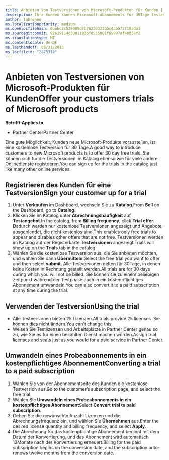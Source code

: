 ```yaml
---
title: Anbieten von Testversionen von Microsoft-Produkten für Kunden | Partner Center
description: Ihre Kunden können Microsoft-Abonnements für 30Tage testen.
author: labrenne
ms.localizationpriority: medium
ms.openlocfilehash: 0babc2c529008d7b76250323b5c4ab5f2f18ada1
ms.sourcegitcommit: 92629114d5081103bfe555081f69997af4ed56f2
ms.translationtype: MT
ms.contentlocale: de-DE
ms.lasthandoff: 08/31/2018
ms.locfileid: "2875310"
---
```

# <a name="offer-your-customers-trials-of-microsoft-products"></a><span data-ttu-id="bc476-103">Anbieten von Testversionen von Microsoft-Produkten für Kunden</span><span class="sxs-lookup"><span data-stu-id="bc476-103">Offer your customers trials of Microsoft products</span></span>

**<span data-ttu-id="bc476-104">Betrifft:</span><span class="sxs-lookup"><span data-stu-id="bc476-104">Applies to</span></span>**

-  <span data-ttu-id="bc476-105">Partner Center</span><span class="sxs-lookup"><span data-stu-id="bc476-105">Partner Center</span></span>

<span data-ttu-id="bc476-106">Eine gute Möglichkeit, Kunden neue Microsoft-Produkte vorzustellen, ist eine kostenlose Testversion für 30 Tage.</span><span class="sxs-lookup"><span data-stu-id="bc476-106">A good way to introduce customers to new Microsoft products is to offer 30 day free trials.</span></span> <span data-ttu-id="bc476-107">Sie können sich für die Testversionen im Katalog ebenso wie für viele andere Onlinedienste registrieren.</span><span class="sxs-lookup"><span data-stu-id="bc476-107">You can sign up for the trials in the catalog just like many other online services.</span></span>  

## <a name="sign-your-customer-up-for-a-trial"></a><span data-ttu-id="bc476-108">Registrieren des Kunden für eine Testversion</span><span class="sxs-lookup"><span data-stu-id="bc476-108">Sign your customer up for a trial</span></span>

1.  <span data-ttu-id="bc476-109">Unter **Verkaufen** im Dashboard, wechseln Sie zu **Katalog**.</span><span class="sxs-lookup"><span data-stu-id="bc476-109">From **Sell** on the Dashboard, go to **Catalog**.</span></span> 
2.  <span data-ttu-id="bc476-110">Klicken Sie im Katalog unter **Abrechnungshäufigkeit** auf **Testangebot**.</span><span class="sxs-lookup"><span data-stu-id="bc476-110">In the catalog, from **Billing frequency**, click **Trial offer**.</span></span> <span data-ttu-id="bc476-111">Dadurch werden nur kostenlose Testversionen angezeigt und Angebote ausgeblendet, die nicht kostenlos sind.</span><span class="sxs-lookup"><span data-stu-id="bc476-111">This enables only free trials to appear and disables other offers that are not free.</span></span> <span data-ttu-id="bc476-112">Testversionen werden im Katalog auf der Registerkarte **Testversionen** angezeigt.</span><span class="sxs-lookup"><span data-stu-id="bc476-112">Trials will show up on the **Trials** tab in the catalog.</span></span>
3.  <span data-ttu-id="bc476-113">Wählen Sie die kostenlose Testversion aus, die Sie anbieten möchten, und wählen Sie dann **Übermitteln**.</span><span class="sxs-lookup"><span data-stu-id="bc476-113">Select the free trial you want to offer and then select **submit**.</span></span> <span data-ttu-id="bc476-114">Alle Testversionen gelten für 30Tage, in denen keine Kosten in Rechnung gestellt werden.</span><span class="sxs-lookup"><span data-stu-id="bc476-114">All trials are for 30 days during which you will not be billed.</span></span> <span data-ttu-id="bc476-115">Sie können sie zu einem beliebigen Zeitpunkt während der Testphase auch in ein kostenpflichtiges Abonnement umwandeln.</span><span class="sxs-lookup"><span data-stu-id="bc476-115">You can also convert it to a paid subscription at any time during the trial.</span></span>

## <a name="using-the-trial"></a><span data-ttu-id="bc476-116">Verwenden der Testversion</span><span class="sxs-lookup"><span data-stu-id="bc476-116">Using the trial</span></span>

- <span data-ttu-id="bc476-117">Alle Testversionen bieten 25 Lizenzen.</span><span class="sxs-lookup"><span data-stu-id="bc476-117">All trials provide 25 licenses.</span></span> <span data-ttu-id="bc476-118">Sie können dies nicht ändern.</span><span class="sxs-lookup"><span data-stu-id="bc476-118">You can't change this.</span></span>
- <span data-ttu-id="bc476-119">Weisen Sie Testlizenzen und Arbeitsplätze in Partner Center genau so zu, wie Sie es für einen bezahlten Dienst machen würden.</span><span class="sxs-lookup"><span data-stu-id="bc476-119">Assign trial licenses and seats just as you would for a paid service in Partner Center.</span></span>

## <a name="converting-a-trial-to-a-paid-subscription"></a><span data-ttu-id="bc476-120">Umwandeln eines Probeabonnements in ein kostenpflichtiges Abonnement</span><span class="sxs-lookup"><span data-stu-id="bc476-120">Converting a trial to a paid subscription</span></span>

1.  <span data-ttu-id="bc476-121">Wählen Sie von der Abonnementseite des Kunden die kostenlose Testversion aus.</span><span class="sxs-lookup"><span data-stu-id="bc476-121">Go to the customer’s subscription page, and select the free trial.</span></span>
2.  <span data-ttu-id="bc476-122">Wählen Sie **Umwandeln eines Probeabonnements in ein kostenpflichtiges Abonnement**</span><span class="sxs-lookup"><span data-stu-id="bc476-122">Select **Convert trial to paid subscription**.</span></span>
3.  <span data-ttu-id="bc476-123">Geben Sie die gewünschte Anzahl Lizenzen und die Abrechnungsfrequenz ein, und wählen Sie **Übernehmen** aus.</span><span class="sxs-lookup"><span data-stu-id="bc476-123">Enter the desired license quantity and billing frequency, and select **Apply**.</span></span>
4.  <span data-ttu-id="bc476-124">Die Abrechnung für das kostenpflichtige Abonnement beginnt mit dem Datum der Konvertierung, und das Abonnement wird automatisch 12Monate nach der Konvertierung erneuert.</span><span class="sxs-lookup"><span data-stu-id="bc476-124">Billing for the paid subscription begins on the conversion date, and the subscription auto-renews twelve months from the conversion date.</span></span> 

